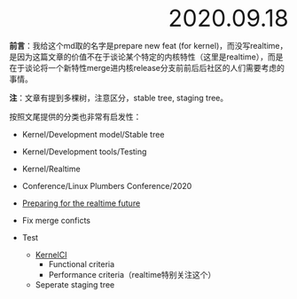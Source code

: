 <div style="text-align:right; font-size:3em;">2020.09.18</div>

**前言**：我给这个md取的名字是prepare new feat (for kernel)，而没写realtime，是因为这篇文章的价值不在于谈论某个特定的内核特性（这里是realtime），而是在于谈论将一个新特性merge进内核release分支前前后后社区的人们需要考虑的事情。

**注**：文章有提到多棵树，注意区分，stable tree, staging tree。

按照文尾提供的分类也非常有启发性：

* Kernel/Development model/Stable tree
* Kernel/Development tools/Testing
* Kernel/Realtime
* Conference/Linux Plumbers Conference/2020

* [Preparing for the realtime future](https://lwn.net/Articles/830660/)

* Fix merge conficts
* Test
  * [KernelCI](https://kernelci.org/)
    * Functional criteria
    * Performance criteria（realtime特别关注这个）
  * Seperate staging tree
